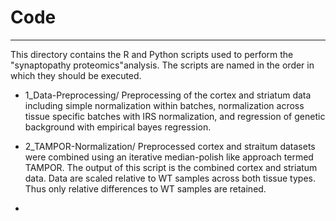 # Code
-------------------------------------------------------------------------------
This directory contains the R and Python scripts used to perform the 
"synaptopathy proteomics"analysis. The scripts are named in the order in which 
they should be executed.

* 1_Data-Preprocessing/ Preprocessing of the cortex and striatum data including 
simple normalization within batches, normalization across tissue specific batches 
with IRS normalization, and regression of genetic background with empirical bayes
regression.

* 2_TAMPOR-Normalization/ Preprocessed cortex and straitum datasets were combined 
using an iterative median-polish like approach termed TAMPOR. The output of this 
script is the combined cortex and striatum data. Data are scaled relative to WT 
samples across both tissue types. Thus only relative differences to WT samples
are retained.

*

